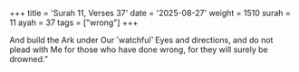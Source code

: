 +++
title = 'Surah 11, Verses 37'
date = '2025-08-27'
weight = 1510
surah = 11
ayah = 37
tags = ["wrong"]
+++

And build the Ark under Our ˹watchful˺ Eyes and directions, and do not plead with Me for those who have done wrong, for they will surely be drowned.”